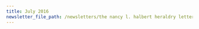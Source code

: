 ```yaml
---
title: July 2016
newsletter_file_path: /newsletters/the nancy l. halbert heraldry letter.pdf
---
```

